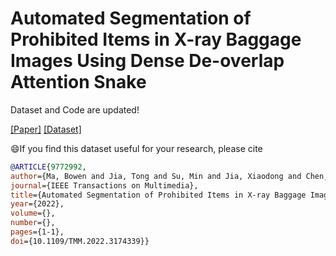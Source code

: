 # Automated Segmentation of Prohibited Items in X-ray Baggage Images Using Dense De-overlap Attention Snake

Dataset and Code are updated!

[[Paper]](https://ieeexplore.ieee.org/document/9772992) [[Dataset]](https://pan.baidu.com/s/11jMmECsjvW49N1NwLb8iIg?pwd=vnyw)

:smile:If you find this dataset useful for your research, please cite

```bibtex
@ARTICLE{9772992,  
author={Ma, Bowen and Jia, Tong and Su, Min and Jia, Xiaodong and Chen, Dongyue and Zhang, Yichun},  
journal={IEEE Transactions on Multimedia},   
title={Automated Segmentation of Prohibited Items in X-ray Baggage Images Using Dense De-overlap Attention Snake},   
year={2022},  
volume={},  
number={},  
pages={1-1},  
doi={10.1109/TMM.2022.3174339}}
```

